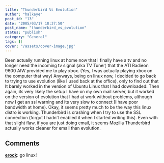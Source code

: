 ```yaml
---
title: "Thunderbird Vs Evolution"
author: "halkeye"
post_id: "13"
date: "2005/03/17 18:37:50"
post_name: "thunderbird_vs_evolution"
status: "publish"
category: "General"
tags: []
cover: "/assets/cover-image.jpg"
---
```


Been actually running linux at home now that I finally have a tv and no longer need the incoming tv signal (aka TV Tuner) that the ATI Radieon 9600 AIW provided me to play xbox. (Yes, I was actually playing xbox on the computer that way)
Anyways, being on linux now, I decided to go back to trying to use evolution (like I used back at the office), only to find out that It barely worked in the version of Ubuntu Linux that I had downloaded.
Then again, its very likely the setup I have on my own mail server, but it worked on the version of evolution that I had at work without problems, although now I get an ssl warning and its very slow to connect (I have poor bandwidth at home).
Okay, it seems pretty much to be the way this linux distro is working. Thunderbird is crashing when I try to use the SSL connection (forgot I hadn't enabled it when I started writing this).
Even with that slight flaw, if you are just doing email, it seems Mozilla Thunderbird actually works cleaner for email than evolution.

## Comments

**[erock](#41 "2005-09-27 20:07:05"):** go linux!

